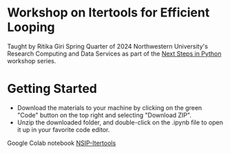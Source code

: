 # Workshop on Itertools for Efficient Looping

Taught by Ritika Giri Spring Quarter of 2024 Northwestern University's Research Computing and Data Services as part of the [Next Steps in Python](https://github.com/nuitrcs/NextStepsInPython) workshop series.

# Getting Started

-   Download the materials to your machine by clicking on the green "Code" button on the top right and selecting "Download ZIP".
-   Unzip the downloaded folder, and double-click on the .ipynb file to open it up in your favorite code editor.

Google Colab notebook [NSIP-Itertools](https://colab.research.google.com/github/nuitrcs/NSIP-itertools/blob/main/NSIP-itertools.ipynb)


